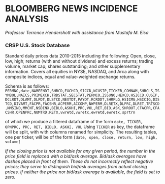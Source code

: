 # BLOOMBERG NEWS INCIDENCE ANALYSIS

_Professor Terrence Hendershott with assistance from Mustafa M. Eisa_

### CRSP U.S. Stock Database

Standard daily prices data 2010-2015 including the following: Open, close, low, high; returns (with and without dividens) and excess returns; trading volume, market cap, shares outstanding; and other supplementary information. Covers all equities in NYSE, NASDAQ, and Arca along with composite indices, equal and value-weighted exchange returns.

Schema is as follows:
```PERMNO,date,NAMEENDT,SHRCD,EXCHCD,SICCD,NCUSIP,TICKER,COMNAM,SHRCLS,TSYMBOL,NAICS,PRIMEXCH,TRDSTAT,SECSTAT,PERMCO,ISSUNO,HEXCD,HSICCD,CUSIP,DCLRDT,DLAMT,DLPDT,DLSTCD,NEXTDT,PAYDT,RCRDDT,SHRFLG,HSICMG,HSICIG,DISTCD,DIVAMT,FACPR,FACSHR,ACPERM,ACCOMP,NWPERM,DLRETX,DLPRC,DLRET,TRTSCD,NMSIND,MMCNT,NSDINX,BIDLO,ASKHI,PRC,VOL,RET,BID,ASK,SHROUT,CFACPR,CFACSHR,OPENPRC,NUMTRD,RETX,vwretd,vwretx,ewretd,ewretx,sprtrn```

of which we produce a filtered dataframe of the form
```date, TICKER, OPNPRC, PRC, RET, BIDLO, ASKHI, VOL```
Using `TICKER` as key, the dataframe will be split, with with columns renamed for simplicity. The resulting tables, one per ticker, will be of the form
```[date, open, close, return, low, high, volume]```
 
_If the closing price is not available for any given period, the number in the price field is replaced with a bid/ask average. Bid/ask averages have dashes placed in front of them. These do not incorrectly reflect negative prices; they serve to distinguish bid/ask averages from actual closing prices. If neither the price nor bid/ask average is available, the field is set to zero._
